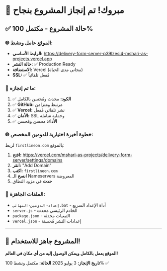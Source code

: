 # 🎉 مبروك! تم إنجاز المشروع بنجاح

## ✅ **حالة المشروع - مكتمل 100%**

### 🌐 **الموقع عامل ونشط:**
- **الرابط الأساسي:** https://delivery-form-server-p39lzesi4-mshari-as-projects.vercel.app
- **حالة النشر:** ✅ Production Ready
- **الاستضافة:** Vercel (مجاني مدى الحياة)
- **SSL:** ✅ مُفعل تلقائياً

### 🔧 **ما تم إنجازه:**
1. ✅ **الكود:** محدث ومُحسن بالكامل
2. ✅ **GitHub:** مرتبط ومتزامن
3. ✅ **Vercel:** نشر تلقائي مُفعل
4. ✅ **الأمان:** SSL وحماية شاملة
5. ✅ **الأداء:** محسن ومُحسن

### 🌐 **خطوة أخيرة اختيارية للدومين المخصص:**

لربط `firstlineon.com` بالموقع:

1. **افتح:** https://vercel.com/mshari-as-projects/delivery-form-server/settings/domains
2. **انقر:** "Add Domain"
3. **اكتب:** `firstlineon.com`
4. **انسخ** الـ Nameservers المعروضة
5. **حدث** في مزود النطاق

### 🎯 **الملفات الجاهزة:**
- `إعداد-الدومين-النهائي.bat` - أداة الإعداد السريع
- `server.js` - الخادم الرئيسي محدث
- `package.json` - التبعيات محدثة
- `vercel.json` - إعدادات النشر مُحسنة

---

## 🚀 **المشروع جاهز للاستخدام!**

**الموقع يعمل بالكامل ويمكن الوصول إليه من أي مكان في العالم!**

**تاريخ الإنجاز:** 3 يوليو 2025
**الحالة:** مكتمل ونشط 100% ✅
